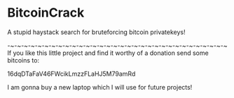 # BitcoinCrack
A stupid haystack search for bruteforcing bitcoin privatekeys!

-~-~-~-~-~-~-~-~-~-~-~-~-~-~-~-~-~-~-~-~-~-~-~-~-~-~-~-~-~-~-~-~
If you like this little project and find it worthy of a donation send some bitcoins to:

16dqDTaFaV46FWcikLmzzFLaHJ5M79amRd

I am gonna buy a new laptop which I will use for future projects!
